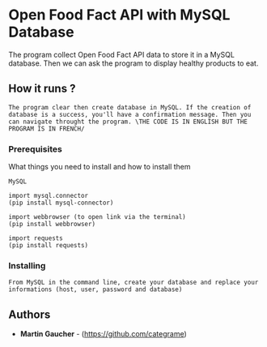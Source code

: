 # Open Food Fact API with MySQL Database

The program collect Open Food Fact API data to store it in a MySQL database. Then we can ask the program to display healthy products to eat.

## How it runs ?

```
The program clear then create database in MySQL. If the creation of database is a success, you'll have a confirmation message. Then you can navigate throught the program. \THE CODE IS IN ENGLISH BUT THE PROGRAM IS IN FRENCH/
```

### Prerequisites

What things you need to install and how to install them

```
MySQL

import mysql.connector
(pip install mysql-connector)

import webbrowser (to open link via the terminal)
(pip install webbrowser)

import requests
(pip install requests)
```

### Installing


```
From MySQL in the command line, create your database and replace your informations (host, user, password and database)
```


## Authors

* **Martin Gaucher** - (https://github.com/categrame)


